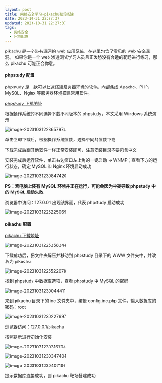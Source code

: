 ```yaml
---
layout: post
title: 网络安全学习-pikachu靶场搭建
date: 2023-10-31 22:27:37
updated: 2023-10-31 22:27:37
tags:
  - 网络安全
  - 环境配置
---
```


pikachu 是一个带有漏洞的 web 应用系统，在这里包含了常见的 web 安全漏洞。 如果你是一个 web 渗透测试学习人员且正发愁没有合适的靶场进行练习，那么 pikachu 可能正合你意。

<!-- more -->

#### phpstudy 配置

phpstudy 是一款可以快速搭建服务器环境的软件。内部集成 Apache、PHP、MySQL、Nginx 等服务器环境搭建常用软件。

[phpstudy 下载地址](https://www.xp.cn/)

根据操作系统的不同选择下载不同版本的 phpstudy，本文采用 Windows 系统演示

![image-20231031223657974](https://pic.mewhz.com/blog/image-20231031223657974.png)

单击立即下载后，根据操作系统位数，选择不同的位数下载

下载完成后跟其他软件一样正常安装即可，注意安装目录不要包含中文

安装完成后运行软件，单击右边窗口左上角的一键启动 -> WNMP；查看下方的运行状态，确定 MySQL 和 Nginx 环境启动成功

![image-20231031230847420](https://pic.mewhz.com/blog/image-20231031230847420.png)

**PS：若电脑上装有 MySQL 环境并正在运行，可能会因为冲突导致 phpstudy 中的 MySQL 启动失败**

浏览器中访问：127.0.0.1 出现该界面，代表 phpstudy 启动成功

![image-20231031225225069](https://pic.mewhz.com/blog/image-20231031225225069.png)


#### pikachu 配置

[pikachu 下载地址](https://github.com/zhuifengshaonianhanlu/pikachu)

![image-20231031225358344](https://pic.mewhz.com/blog/image-20231031225358344.png)

下载成功后，把文件夹解压并移动到 phpstudy 目录下的 WWW 文件夹中，并改名为 pikachu

![image-20231031225522078](https://pic.mewhz.com/blog/image-20231031225522078.png)

找到 phpstudy 中数据库选项，查看 phpstudy 中 MySQL 的密码

![image-20231031230044411](https://pic.mewhz.com/blog/image-20231031230044411.png)

来到 pikachu 目录下的 inc 文件夹中，编辑 config.inc.php 文件，输入数据库的密码：root

![image-20231031230227697](https://pic.mewhz.com/blog/image-20231031230227697.png)

浏览器访问：127.0.0.1/pikachu

按照提示进行初始化安装

![image-20231031230316704](https://pic.mewhz.com/blog/image-20231031230316704.png)

![image-20231031230347404](https://pic.mewhz.com/blog/image-20231031230347404.png)

![image-20231031230407196](https://pic.mewhz.com/blog/image-20231031230407196.png)

提示数据库连接成功，则 pikachu 靶场搭建成功
